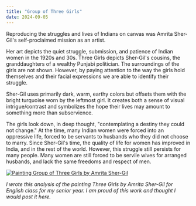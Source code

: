 ```yaml
---
title: "Group of Three Girls"
date: 2024-09-05
---
```


Reproducing the struggles and lives of Indians on canvas was Amrita Sher-Gil's self-proclaimed mission as an artist.

Her art depicts the quiet struggle, submission, and patience of Indian women in the 1920s and 30s. Three Girls depicts Sher-Gil's cousins, the granddaughters of a wealthy Punjabi politician. The surroundings of the girls are not shown. However, by paying attention to the way the girls hold themselves and their facial expressions we are able to identify their struggle.

Sher-Gil uses primarily dark, warm, earthy colors but offsets them with the bright turquoise worn by the leftmost girl. It creates both a sense of visual intrigue/contrast and symbolizes the hope their lives may amount to something more than subservience.

The girls look down, in deep thought, "contemplating a destiny they could not change." At the time, many Indian women were forced into an oppressive life, forced to be servants to husbands who they did not choose to marry. Since Sher-Gil's time, the quality of life for women has improved in India, and in the rest of the world. However, this struggle still persists for many people. Many women are still forced to be servile wives for arranged husbands, and lack the same freedoms and respect of men.

[![Painting Group of Three Girls by Amrita Sher-Gil](/images/three-girls.jpeg)](https://artsandculture.google.com/asset/group-of-three-girls/wwH6P_d83npQIg?hl=en)

*I wrote this analysis of the painting Three Girls by Amrita Sher-Gil for English class for my senior year. I am proud of this work and thought I would post it here.*
